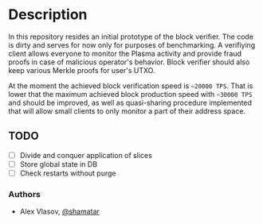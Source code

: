 # Description

In this repository resides an initial prototype of the block verifier. The code is dirty and serves for now only for purposes of benchmarking. A verifiying client allows everyone to monitor the Plasma activity and provide fraud proofs in case of malicious operator's behavior. Block verifier should also keep various Merkle proofs for user's UTXO.

At the moment the achieved block verification speed is `~20000 TPS`. That is lower that the maximum achieved block production speed with `~30000 TPS` and should be improved, as well as quasi-sharing procedure implemented that will allow small clients to only monitor a part of their address space.

## TODO
- [ ] Divide and conquer application of slices
- [ ] Store global state in DB
- [ ] Check restarts without purge

### Authors

- Alex Vlasov, [@shamatar](https://github.com/shamatar)